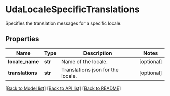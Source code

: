 # UdaLocaleSpecificTranslations

Specifies the translation messages for a specific locale.

## Properties
Name | Type | Description | Notes
------------ | ------------- | ------------- | -------------
**locale_name** | **str** | Name of the locale. | [optional] 
**translations** | **str** | Translations json for the locale. | [optional] 

[[Back to Model list]](../README.md#documentation-for-models) [[Back to API list]](../README.md#documentation-for-api-endpoints) [[Back to README]](../README.md)


